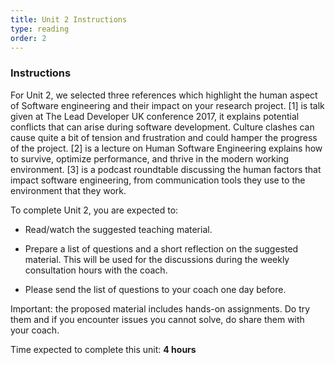 ```yaml
---
title: Unit 2 Instructions 
type: reading
order: 2
---
```


### Instructions 

For Unit 2, we selected three references which highlight the human aspect of Software engineering and their impact on your research project. [1] is talk given at The Lead Developer UK conference 2017, it explains potential conflicts that can arise during software development. Culture clashes can cause quite a bit of tension and frustration and could hamper the progress of the project. [2] is a lecture on Human Software Engineering explains how to survive, optimize performance, and thrive in the modern working environment. [3] is a podcast roundtable discussing the human factors that impact software engineering, from communication tools they use to the environment that they work. 

To complete Unit 2, you are expected to: 

 - Read/watch the suggested teaching material. 

 - Prepare a list of questions and a short reflection on the suggested material. This will be used for the discussions during the weekly consultation hours with the coach.  

 - Please send the list of questions to your coach one day before. 

Important: the proposed material includes hands-on assignments. Do try them and if you encounter issues you cannot solve, do share them with your coach. 

Time expected to complete this unit: **4 hours**
